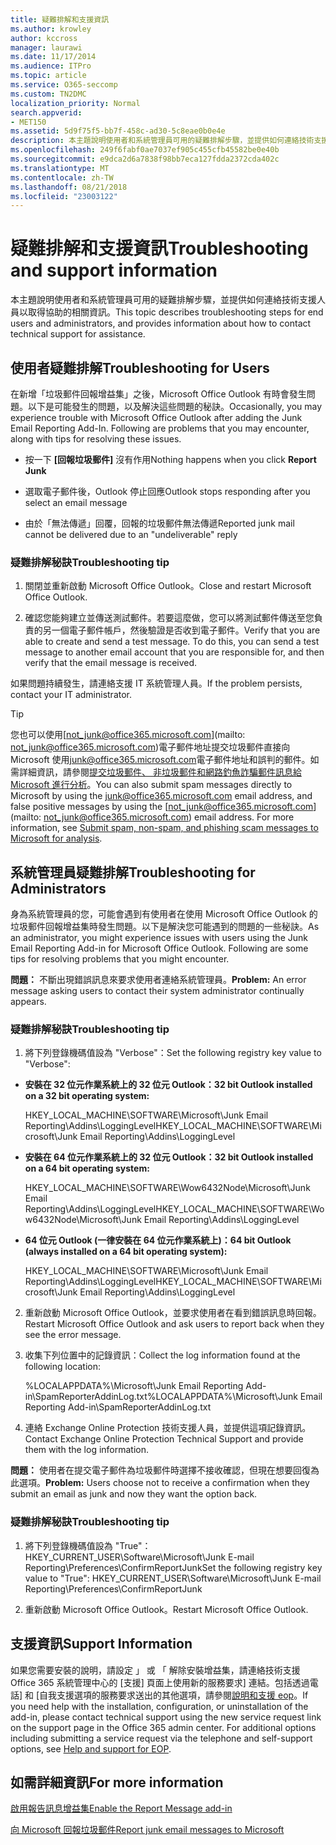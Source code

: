 ```yaml
---
title: 疑難排解和支援資訊
ms.author: krowley
author: kccross
manager: laurawi
ms.date: 11/17/2014
ms.audience: ITPro
ms.topic: article
ms.service: O365-seccomp
ms.custom: TN2DMC
localization_priority: Normal
search.appverid:
- MET150
ms.assetid: 5d9f75f5-bb7f-458c-ad30-5c8eae0b0e4e
description: 本主題說明使用者和系統管理員可用的疑難排解步驟，並提供如何連絡技術支援人員以取得協助的相關資訊。
ms.openlocfilehash: 249f6fabf0ae7037ef905c455cfb45582be0e40b
ms.sourcegitcommit: e9dca2d6a7838f98bb7eca127fdda2372cda402c
ms.translationtype: MT
ms.contentlocale: zh-TW
ms.lasthandoff: 08/21/2018
ms.locfileid: "23003122"
---
```

# <a name="troubleshooting-and-support-information"></a><span data-ttu-id="d4a1d-103">疑難排解和支援資訊</span><span class="sxs-lookup"><span data-stu-id="d4a1d-103">Troubleshooting and support information</span></span>

<span data-ttu-id="d4a1d-104">本主題說明使用者和系統管理員可用的疑難排解步驟，並提供如何連絡技術支援人員以取得協助的相關資訊。</span><span class="sxs-lookup"><span data-stu-id="d4a1d-104">This topic describes troubleshooting steps for end users and administrators, and provides information about how to contact technical support for assistance.</span></span>
  
## <a name="troubleshooting-for-users"></a><span data-ttu-id="d4a1d-105">使用者疑難排解</span><span class="sxs-lookup"><span data-stu-id="d4a1d-105">Troubleshooting for Users</span></span>

<span data-ttu-id="d4a1d-p101">在新增「垃圾郵件回報增益集」之後，Microsoft Office Outlook 有時會發生問題。以下是可能發生的問題，以及解決這些問題的秘訣。</span><span class="sxs-lookup"><span data-stu-id="d4a1d-p101">Occasionally, you may experience trouble with Microsoft Office Outlook after adding the Junk Email Reporting Add-In. Following are problems that you may encounter, along with tips for resolving these issues.</span></span> 
  
- <span data-ttu-id="d4a1d-108">按一下 **[回報垃圾郵件]** 沒有作用</span><span class="sxs-lookup"><span data-stu-id="d4a1d-108">Nothing happens when you click **Report Junk**</span></span>
    
- <span data-ttu-id="d4a1d-109">選取電子郵件後，Outlook 停止回應</span><span class="sxs-lookup"><span data-stu-id="d4a1d-109">Outlook stops responding after you select an email message</span></span>
    
- <span data-ttu-id="d4a1d-110">由於「無法傳遞」回覆，回報的垃圾郵件無法傳遞</span><span class="sxs-lookup"><span data-stu-id="d4a1d-110">Reported junk mail cannot be delivered due to an "undeliverable" reply</span></span>
    
### <a name="troubleshooting-tip"></a><span data-ttu-id="d4a1d-111">疑難排解秘訣</span><span class="sxs-lookup"><span data-stu-id="d4a1d-111">Troubleshooting tip</span></span>

1. <span data-ttu-id="d4a1d-112">關閉並重新啟動 Microsoft Office Outlook。</span><span class="sxs-lookup"><span data-stu-id="d4a1d-112">Close and restart Microsoft Office Outlook.</span></span>
    
2. <span data-ttu-id="d4a1d-p102">確認您能夠建立並傳送測試郵件。若要這麼做，您可以將測試郵件傳送至您負責的另一個電子郵件帳戶，然後驗證是否收到電子郵件。</span><span class="sxs-lookup"><span data-stu-id="d4a1d-p102">Verify that you are able to create and send a test message. To do this, you can send a test message to another email account that you are responsible for, and then verify that the email message is received.</span></span>
    
<span data-ttu-id="d4a1d-115">如果問題持續發生，請連絡支援 IT 系統管理人員。</span><span class="sxs-lookup"><span data-stu-id="d4a1d-115">If the problem persists, contact your IT administrator.</span></span>
  
> [!TIP]
> <span data-ttu-id="d4a1d-p103">您也可以使用[not_junk@office365.microsoft.com](mailto: not_junk@office365.microsoft.com)電子郵件地址提交垃圾郵件直接向 Microsoft 使用[junk@office365.microsoft.com](mailto:junk@office365.microsoft.com)電子郵件地址和誤判的郵件。如需詳細資訊，請參閱[提交垃圾郵件、 非垃圾郵件和網路釣魚詐騙郵件訊息給 Microsoft 進行分析](submit-spam-non-spam-and-phishing-scam-messages-to-microsoft-for-analysis.md)。</span><span class="sxs-lookup"><span data-stu-id="d4a1d-p103">You can also submit spam messages directly to Microsoft by using the [junk@office365.microsoft.com](mailto:junk@office365.microsoft.com) email address, and false positive messages by using the [not_junk@office365.microsoft.com](mailto: not_junk@office365.microsoft.com) email address. For more information, see [Submit spam, non-spam, and phishing scam messages to Microsoft for analysis](submit-spam-non-spam-and-phishing-scam-messages-to-microsoft-for-analysis.md).</span></span> 
  
## <a name="troubleshooting-for-administrators"></a><span data-ttu-id="d4a1d-118">系統管理員疑難排解</span><span class="sxs-lookup"><span data-stu-id="d4a1d-118">Troubleshooting for Administrators</span></span>

<span data-ttu-id="d4a1d-p104">身為系統管理員的您，可能會遇到有使用者在使用 Microsoft Office Outlook 的垃圾郵件回報增益集時發生問題。以下是解決您可能遇到的問題的一些秘訣。</span><span class="sxs-lookup"><span data-stu-id="d4a1d-p104">As an administrator, you might experience issues with users using the Junk Email Reporting Add-in for Microsoft Office Outlook. Following are some tips for resolving problems that you might encounter.</span></span> 
  
 <span data-ttu-id="d4a1d-121">**問題：** 不斷出現錯誤訊息來要求使用者連絡系統管理員。</span><span class="sxs-lookup"><span data-stu-id="d4a1d-121">**Problem:** An error message asking users to contact their system administrator continually appears.</span></span> 
  
### <a name="troubleshooting-tip"></a><span data-ttu-id="d4a1d-122">疑難排解秘訣</span><span class="sxs-lookup"><span data-stu-id="d4a1d-122">Troubleshooting tip</span></span>

1. <span data-ttu-id="d4a1d-123">將下列登錄機碼值設為 "Verbose"：</span><span class="sxs-lookup"><span data-stu-id="d4a1d-123">Set the following registry key value to "Verbose":</span></span>
    
  - <span data-ttu-id="d4a1d-124">**安裝在 32 位元作業系統上的 32 位元 Outlook：**</span><span class="sxs-lookup"><span data-stu-id="d4a1d-124">**32 bit Outlook installed on a 32 bit operating system:**</span></span>
    
    <span data-ttu-id="d4a1d-125">HKEY_LOCAL_MACHINE\SOFTWARE\Microsoft\Junk Email Reporting\Addins\LoggingLevel</span><span class="sxs-lookup"><span data-stu-id="d4a1d-125">HKEY_LOCAL_MACHINE\SOFTWARE\Microsoft\Junk Email Reporting\Addins\LoggingLevel</span></span>
    
  - <span data-ttu-id="d4a1d-126">**安裝在 64 位元作業系統上的 32 位元 Outlook：**</span><span class="sxs-lookup"><span data-stu-id="d4a1d-126">**32 bit Outlook installed on a 64 bit operating system:**</span></span>
    
    <span data-ttu-id="d4a1d-127">HKEY_LOCAL_MACHINE\SOFTWARE\Wow6432Node\Microsoft\Junk Email Reporting\Addins\LoggingLevel</span><span class="sxs-lookup"><span data-stu-id="d4a1d-127">HKEY_LOCAL_MACHINE\SOFTWARE\Wow6432Node\Microsoft\Junk Email Reporting\Addins\LoggingLevel</span></span>
    
  - <span data-ttu-id="d4a1d-128">**64 位元 Outlook (一律安裝在 64 位元作業系統上)：**</span><span class="sxs-lookup"><span data-stu-id="d4a1d-128">**64 bit Outlook (always installed on a 64 bit operating system):**</span></span>
    
    <span data-ttu-id="d4a1d-129">HKEY_LOCAL_MACHINE\SOFTWARE\Microsoft\Junk Email Reporting\Addins\LoggingLevel</span><span class="sxs-lookup"><span data-stu-id="d4a1d-129">HKEY_LOCAL_MACHINE\SOFTWARE\Microsoft\Junk Email Reporting\Addins\LoggingLevel</span></span>
    
2. <span data-ttu-id="d4a1d-130">重新啟動 Microsoft Office Outlook，並要求使用者在看到錯誤訊息時回報。</span><span class="sxs-lookup"><span data-stu-id="d4a1d-130">Restart Microsoft Office Outlook and ask users to report back when they see the error message.</span></span>
    
3. <span data-ttu-id="d4a1d-131">收集下列位置中的記錄資訊：</span><span class="sxs-lookup"><span data-stu-id="d4a1d-131">Collect the log information found at the following location:</span></span> 
    
    <span data-ttu-id="d4a1d-132">%LOCALAPPDATA%\Microsoft\Junk Email Reporting Add-in\SpamReporterAddinLog.txt</span><span class="sxs-lookup"><span data-stu-id="d4a1d-132">%LOCALAPPDATA%\Microsoft\Junk Email Reporting Add-in\SpamReporterAddinLog.txt</span></span>
    
4. <span data-ttu-id="d4a1d-133">連絡 Exchange Online Protection 技術支援人員，並提供這項記錄資訊。</span><span class="sxs-lookup"><span data-stu-id="d4a1d-133">Contact Exchange Online Protection Technical Support and provide them with the log information.</span></span> 
    
 <span data-ttu-id="d4a1d-134">**問題：** 使用者在提交電子郵件為垃圾郵件時選擇不接收確認，但現在想要回復為此選項。</span><span class="sxs-lookup"><span data-stu-id="d4a1d-134">**Problem:** Users choose not to receive a confirmation when they submit an email as junk and now they want the option back.</span></span> 
  
### <a name="troubleshooting-tip"></a><span data-ttu-id="d4a1d-135">疑難排解秘訣</span><span class="sxs-lookup"><span data-stu-id="d4a1d-135">Troubleshooting tip</span></span>

1. <span data-ttu-id="d4a1d-136">將下列登錄機碼值設為 "True"：HKEY_CURRENT_USER\Software\Microsoft\Junk E-mail Reporting\Preferences\ConfirmReportJunk</span><span class="sxs-lookup"><span data-stu-id="d4a1d-136">Set the following registry key value to "True": HKEY_CURRENT_USER\Software\Microsoft\Junk E-mail Reporting\Preferences\ConfirmReportJunk</span></span>
    
2. <span data-ttu-id="d4a1d-137">重新啟動 Microsoft Office Outlook。</span><span class="sxs-lookup"><span data-stu-id="d4a1d-137">Restart Microsoft Office Outlook.</span></span>
    
## <a name="support-information"></a><span data-ttu-id="d4a1d-138">支援資訊</span><span class="sxs-lookup"><span data-stu-id="d4a1d-138">Support Information</span></span>

<span data-ttu-id="d4a1d-p105">如果您需要安裝的說明，請設定 」 或 「 解除安裝增益集，請連絡技術支援 Office 365 系統管理中心的 [支援] 頁面上使用新的服務要求] 連結。包括透過電話] 和 [自我支援選項的服務要求送出的其他選項，請參閱[說明和支援 eop](eop/help-and-support-for-eop.md)。</span><span class="sxs-lookup"><span data-stu-id="d4a1d-p105">If you need help with the installation, configuration, or uninstallation of the add-in, please contact technical support using the new service request link on the support page in the Office 365 admin center. For additional options including submitting a service request via the telephone and self-support options, see [Help and support for EOP](eop/help-and-support-for-eop.md).</span></span>
  
## <a name="for-more-information"></a><span data-ttu-id="d4a1d-141">如需詳細資訊</span><span class="sxs-lookup"><span data-stu-id="d4a1d-141">For more information</span></span>

[<span data-ttu-id="d4a1d-142">啟用報告訊息增益集</span><span class="sxs-lookup"><span data-stu-id="d4a1d-142">Enable the Report Message add-in</span></span>](https://support.office.com/article/4250c4bc-6102-420b-9e0a-a95064837676)
  
[<span data-ttu-id="d4a1d-143">向 Microsoft 回報垃圾郵件</span><span class="sxs-lookup"><span data-stu-id="d4a1d-143">Report junk email messages to Microsoft</span></span>](report-junk-email-messages-to-microsoft.md)
  

